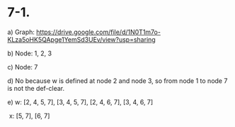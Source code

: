 # 7-1.

a) Graph: https://drive.google.com/file/d/1N0T1m7o-KLza5oHK5QApge1YemSd3UEv/view?usp=sharing

b) Node: 1, 2, 3

c) Node: 7

d) No because w is defined at node 2 and node 3, so from node 1 to node 7 is not the def-clear.

e) w: [2, 4, 5, 7], [3, 4, 5, 7], [2, 4, 6, 7], [3, 4, 6, 7]

​	x: [5, 7], [6, 7]